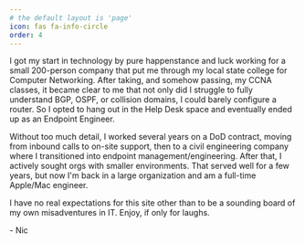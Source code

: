 ```yaml
---
# the default layout is 'page'
icon: fas fa-info-circle
order: 4
---
```



I got my start in technology by pure happenstance and luck working for a small 200-person company that put me through my local state college for Computer Networking. After taking, and somehow passing, my CCNA classes, it became clear to me that not only did I struggle to fully understand BGP, OSPF, or collision domains, I could barely configure a router. So I opted to hang out in the Help Desk space and eventually ended up as an Endpoint Engineer.

Without too much detail, I worked several years on a DoD contract, moving from inbound calls to on-site support, then to a civil engineering company where I transitioned into endpoint management/engineering. After that, I actively sought orgs with smaller environments. That served well for a few years, but now I'm back in a large organization and am a full-time Apple/Mac engineer.

I have no real expectations for this site other than to be a sounding board of my own misadventures in IT. Enjoy, if only for laughs.

\- Nic